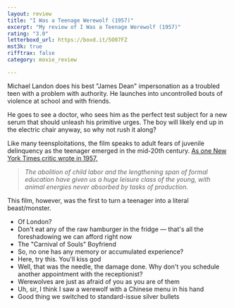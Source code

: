 ```yaml
---
layout: review
title: "I Was a Teenage Werewolf (1957)"
excerpt: "My review of I Was a Teenage Werewolf (1957)"
rating: "3.0"
letterboxd_url: https://boxd.it/5O07FZ
mst3k: true
rifftrax: false
category: movie_review

---
```


Michael Landon does his best "James Dean" impersonation as a troubled teen with a problem with authority. He launches into uncontrolled bouts of violence at school and with friends.

He goes to see a doctor, who sees him as the perfect test subject for a new serum that should unleash his primitive urges. The boy will likely end up in the electric chair anyway, so why not rush it along?

Like many teensploitations, the film speaks to adult fears of juvenile delinquency as the teenager emerged in the mid-20th century. <a href="https://www.saturdayeveningpost.com/2018/02/brief-history-teenagers/" title="As one New York Times critic wrote in 1957,">As one New York Times critic wrote in 1957,</a>

<blockquote><i>The abolition of child labor and the lengthening span of formal education have given us a huge leisure class of the young, with animal energies never absorbed by tasks of production.</i></blockquote>
This film, however, was the first to turn a teenager into a literal beast/monster.

* Of London?
* Don't eat any of the raw hamburger in the fridge — that's all the foreshadowing we can afford right now
* The "Carnival of Souls" Boyfriend
* So, no one has any memory or accumulated experience?
* Here, try this. You'll kiss god
* Well, that was the needle, the damage done. Why don't you schedule another appointment with the receptionist?
* Werewolves are just as afraid of you as you are of them
* Uh, sir, I think I saw a werewolf with a Chinese menu in his hand
* Good thing we switched to standard-issue silver bullets